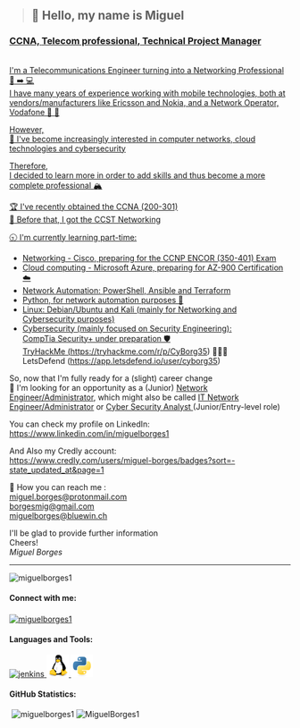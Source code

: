 ><h2>👋  Hello, my name is Miguel</h2>

<h3> <a href="https://www.credly.com/badges/6dadb1cc-71e5-43a8-836f-e16ef33ff394">CCNA, <a href="www.linkedin.com/in/miguelborges1">Telecom professional, <a href="[www.linkedin.com/in/miguelborges1](https://en.telehorizon.pt/)">Technical Project Manager </h3>
<!--
<code style="color : blue"> blue color text </code>
-->
<br>
I'm a Telecommunications Engineer turning into a Networking Professional 📱 ➡️ 💻 </br>
I have many years of experience working with mobile technologies, both at vendors/manufacturers like Ericsson and Nokia, and a Network Operator, Vodafone 📶 📡
</br>

However,</br>
👀  I've become increasingly interested in computer networks, cloud technologies and cybersecurity </br>

Therefore,</br>
I decided to learn more in order to add skills and thus become a more complete professional 🏔️

🏆  I've recently obtained the CCNA (200-301)</br>
🏅  Before that, I got the CCST Networking

🕤 I'm currently learning part-time:</br>
+ Networking - Cisco, preparing for the CCNP ENCOR (350-401) Exam 
+ Cloud computing - Microsoft Azure, preparing for AZ-900 Certification ☁️
+ Network Automation: PowerShell, Ansible and Terraform 
+ Python, for network automation purposes 🐍
+ Linux: Debian/Ubuntu and Kali (mainly for Networking and Cybersecurity purposes)
+ Cybersecurity (mainly focused on Security Engineering):
  </br>CompTia Security+ under preparation 🛡️
  </br>TryHackMe (https://tryhackme.com/r/p/CyBorg35) 👨🏻‍💻
  </br>LetsDefend (https://app.letsdefend.io/user/cyborg35)

So, now that I'm fully ready for a (slight) career change </br>
🔀 I'm looking for an opportunity as a  (Junior) <ins> Network Engineer/Administrator</ins>, 
which might also be called <ins>IT Network Engineer/Administrator</ins> or <ins>Cyber Security Analyst </ins> (Junior/Entry-level role)

You can check my profile on LinkedIn:</br>
https://www.linkedin.com/in/miguelborges1

And Also my Credly account:</br>
https://www.credly.com/users/miguel-borges/badges?sort=-state_updated_at&page=1
<!--START_SECTION:badges-->
<!--END_SECTION:badges-->

<!--
<h4> My Credly badges </h4>
[![CCNA](https://images.credly.com/size/100x100/images/6dadb1cc-71e5-43a8-836f-e16ef33ff394)]([https://www.credly.com/badges/6dadb1cc-71e5-43a8-836f-e16ef33ff394](https://www.credly.com/badges/6dadb1cc-71e5-43a8-836f-e16ef33ff394) "CCNA")
END_SECTION:badges-->

<!-- 
Take a look at some of <b><h2>My Projects</h2></b>
-->
  
📧 How you can reach me :</br>
miguel.borges@protonmail.com</br>
borgesmig@gmail.com</br>
miguelborges@bluewin.ch</br>

I'll be glad to provide further information</br>
Cheers!</br>
*Miguel Borges*

---------------------------------------------------------------------------------

<p align="left"> <img src="https://komarev.com/ghpvc/?username=miguelborges1&label=Profile%20views&color=0e75b6&style=flat" alt="miguelborges1" /> </p>

<h4 align="left">Connect with me:</h4>
<p align="left">
<a href="https://linkedin.com/in/miguelborges1" target="blank"><img align="center" src="https://raw.githubusercontent.com/rahuldkjain/github-profile-readme-generator/master/src/images/icons/Social/linked-in-alt.svg" alt="miguelborges1" height="30" width="40" /></a>
</p>

<h4 align="left">Languages and Tools:</h4>
<p align="left"> <a href="https://www.jenkins.io" target="_blank" rel="noreferrer"> <img src="https://www.vectorlogo.zone/logos/jenkins/jenkins-icon.svg" alt="jenkins" width="40" height="40"/> </a> <a href="https://www.linux.org/" target="_blank" rel="noreferrer"> <img src="https://raw.githubusercontent.com/devicons/devicon/master/icons/linux/linux-original.svg" alt="linux" width="40" height="40"/> </a> <a href="https://www.python.org" target="_blank" rel="noreferrer"> <img src="https://raw.githubusercontent.com/devicons/devicon/master/icons/python/python-original.svg" alt="python" width="40" height="40"/> </a> </p>
<!---
My TryHackMe
<iframe src="https://tryhackme.com/api/v2/badges/public-profile?userPublicId=3586534" style='border:none;'></iframe>
--->

<h4 align="left">GitHub Statistics:</h4>
<p>&nbsp;<img align="centre" src="https://github-readme-stats.vercel.app/api?username=miguelborges1&show_icons=true&locale=en" alt="miguelborges1" />
<img align="centre" src="https://github-readme-streak-stats.herokuapp.com/?user=miguelborges1&" alt="MiguelBorges1" />

<!---
BorgesMig/BorgesMig is a ✨ special ✨ repository because its `README.md` (this file) appears on your GitHub profile.
You can click the Preview link to take a look at your changes.
--->
